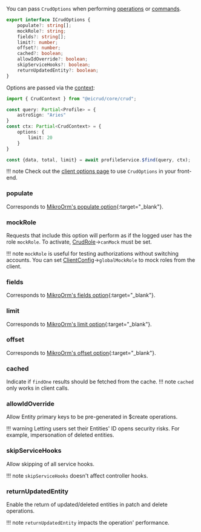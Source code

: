 You can pass `CrudOptions` when performing [operations](operations.md) or [commands](commands.md).

```typescript
export interface ICrudOptions {
    populate?: string[];
    mockRole?: string;
    fields?: string[];
    limit?: number;
    offset?: number;
    cached?: boolean;
    allowIdOverride?: boolean;
    skipServiceHooks?: boolean;
    returnUpdatedEntity?: boolean;
}
```

Options are passed via the [context](../context.md):

```typescript
import { CrudContext } from "@eicrud/core/crud";

const query: Partial<Profile> = {
    astroSign: "Aries"
}
const ctx: Partial<CrudContext> = {
    options: {
        limit: 20
    }
}

const {data, total, limit} = await profileService.$find(query, ctx);
``` 

!!! note
    Check out the [client options page](../client/options.md) to use `CrudOptions` in your front-end.


### populate
Corresponds to [MikroOrm's populate option](https://mikro-orm.io/docs/populating-relations){:target="_blank"}.

### mockRole
Requests that include this option will perform as if the logged user has the role `mockRole`. To activate, [CrudRole](../security/roles.md)->`canMock` must be set.

!!! note
    `mockRole` is useful for testing authorizations without switching accounts. You can set [ClientConfig](../client/setup.md)->`globalMockRole` to mock roles from the client.

### fields
Corresponds to [MikroOrm's fields option](https://mikro-orm.io/docs/entity-manager#partial-loading){:target="_blank"}.

### limit
Corresponds to [MikroOrm's limit option](https://mikro-orm.io/docs/entity-manager#fetching-paginated-results){:target="_blank"}.

### offset
Corresponds to [MikroOrm's offset option](https://mikro-orm.io/docs/entity-manager#fetching-paginated-results){:target="_blank"}.

### cached
Indicate if `findOne` results should be fetched from the cache.
!!! note
    `cached` only works in client calls.

### allowIdOverride
Allow Entity primary keys to be pre-generated in $create operations.

!!! warning
     Letting users set their Entities' ID opens security risks. For example, impersonation of deleted entities.

### skipServiceHooks
Allow skipping of all service hooks.

!!! note 
    `skipServiceHooks` doesn't affect controller hooks.

### returnUpdatedEntity
Enable the return of updated/deleted entities in patch and delete operations.
 
!!! note 
    `returnUpdatedEntity` impacts the operation' performance.

